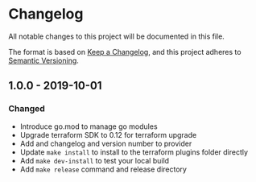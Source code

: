 # Changelog

All notable changes to this project will be documented in this file.

The format is based on [Keep a Changelog](https://keepachangelog.com/en/1.0.0/),
and this project adheres to [Semantic Versioning](https://semver.org/spec/v2.0.0.html).

## 1.0.0 - 2019-10-01

### Changed

- Introduce go.mod to manage go modules
- Upgrade terraform SDK to 0.12 for terraform upgrade
- Add and changelog and version number to provider
- Update `make install` to install to the terraform plugins folder directly
- Add `make dev-install` to test your local build
- Add `make release` command and release directory
